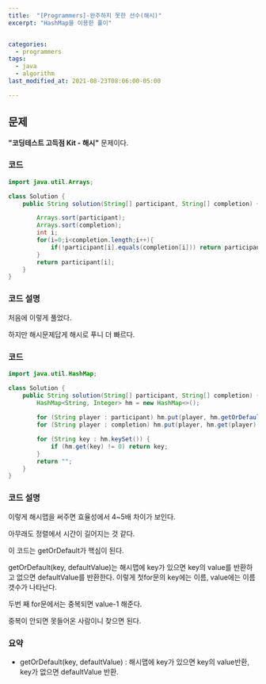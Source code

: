 ```yaml
---
title:  "[Programmers]-완주하지 못한 선수(해시)"
excerpt: "HashMap을 이용한 풀이"


categories:
  - programmers
tags:
  - java
  - algorithm
last_modified_at: 2021-08-23T08:06:00-05:00

---
```


## 문제

**"코딩테스트 고득점 Kit - 해시"** 문제이다.

### 코드

```java
import java.util.Arrays;

class Solution {
    public String solution(String[] participant, String[] completion) {

        Arrays.sort(participant);
        Arrays.sort(completion);
        int i;
        for(i=0;i<completion.length;i++){
            if(!participant[i].equals(completion[i])) return participant[i];
        }
        return participant[i];
    }
}
```

### 코드 설명

처음에 이렇게 풀었다.

하지만 해시문제답게 해시로 푸니 더 빠르다.


### 코드

```java
import java.util.HashMap;

class Solution {
    public String solution(String[] participant, String[] completion) {
        HashMap<String, Integer> hm = new HashMap<>();
        
        for (String player : participant) hm.put(player, hm.getOrDefault(player, 0) + 1);
        for (String player : completion) hm.put(player, hm.get(player) - 1);

        for (String key : hm.keySet()) { 
            if (hm.get(key) != 0) return key;
        }
        return "";
    }
}
```

### 코드 설명

이렇게 해시맵을 써주면 효율성에서 4~5배 차이가 보인다.

아무래도 정렬에서 시간이 길어지는 것 같다.

이 코드는 getOrDefault가 핵심이 된다.

getOrDefault(key, defaultValue)는 해시맵에 key가 있으면 key의 value를 반환하고 없으면 defaultValue를 반환한다.
이렇게 첫for문의  key에는 이름, value에는 이름 갯수가 나타난다.

두번 째 for문에서는 중복되면 value-1 해준다.

중복이 안되면 못들어온 사람이니 찾으면 된다.

### 요약

- getOrDefault(key, defaultValue) : 해시맵에 key가 있으면 key의 value반환, key가 없으면 defaultValue 반환. 

